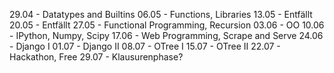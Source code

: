 29.04 - Datatypes and Builtins
06.05 - Functions, Libraries
13.05 - Entfällt
20.05 - Entfällt
27.05 - Functional Programming, Recursion
03.06 - OO
10.06 - IPython, Numpy, Scipy
17.06 - Web Programming, Scrape and Serve
24.06 - Django I 
01.07 - Django II
08.07 - OTree I
15.07 - OTree II
22.07 - Hackathon, Free
29.07 - Klausurenphase?

